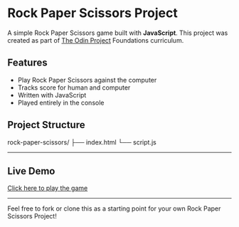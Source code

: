 # Rock Paper Scissors Project

A simple Rock Paper Scissors game built with **JavaScript**. This project was created as part of [The Odin Project](https://www.theodinproject.com/) Foundations curriculum.

## Features

- Play Rock Paper Scissors against the computer
- Tracks score for human and computer
- Written with JavaScript
- Played entirely in the console

## Project Structure

rock-paper-scissors/
├── index.html
└── script.js

---

## Live Demo

[Click here to play the game](https://001uchiha.github.io/rock-paper-scissors)

---

Feel free to fork or clone this as a starting point for your own Rock Paper Scissors Project!